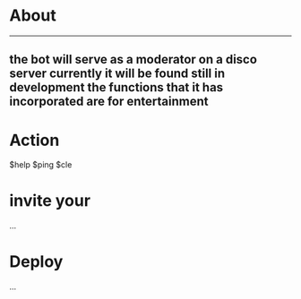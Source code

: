 

# About 
---
the bot will serve as a moderator on a disco server currently it will be found still in development 
the functions that it has incorporated are for entertainment
---
# Action

$help 
$ping
$cle

# invite your
...

# Deploy
...
